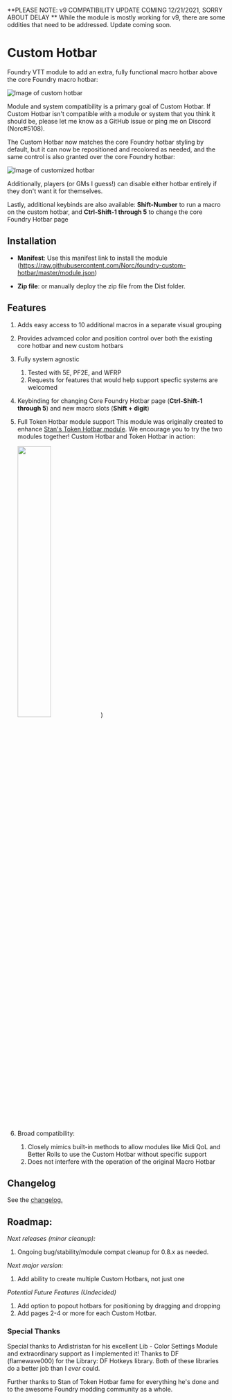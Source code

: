 **PLEASE NOTE: v9 COMPATIBILITY UPDATE COMING 12/21/2021, SORRY ABOUT DELAY **
While the module is mostly working for v9, there are some oddities that need to be addressed. Update coming soon.

# Custom Hotbar
Foundry VTT module to add an extra, fully functional macro hotbar above the core Foundry macro hotbar:

![Image of custom hotbar](https://i.imgur.com/L9QwR9u.png)

Module and system compatibility is a primary goal of Custom Hotbar. If Custom Hotbar isn't compatible with a module or system that you think it should be, please let me know as a GitHub issue or ping me on Discord (Norc#5108).

The Custom Hotbar now matches the core Foundry hotbar styling by default, but it can now be repositioned and recolored as needed, and the same control is also granted over the core Foundry hotbar:

![Image of customized hotbar](https://imgur.com/EKSjoYf.png)

Additionally, players (or GMs I guess!) can disable either hotbar entirely if they don't want it for themselves.

Lastly, additional keybinds are also available: **Shift-Number** to run a macro on the custom hotbar, and **Ctrl-Shift-1 through 5** to change the core Foundry Hotbar page

## Installation
* **Manifest**: Use this manifest link to install the module (https://raw.githubusercontent.com/Norc/foundry-custom-hotbar/master/module.json)

* **Zip file**: or manually deploy the zip file from the Dist folder.
  
## Features
1. Adds easy access to 10 additional macros in a separate visual grouping
1. Provides advamced color and position control over both the existing core hotbar and new custom hotbars 
1. Fully system agnostic
   1. Tested with 5E, PF2E, and WFRP
   1. Requests for features that would help support specfic systems are welcomed
1. Keybinding for changing Core Foundry Hotbar page (**Ctrl-Shift-1 through 5**) and new macro slots (**Shift + digit**)
1. Full Token Hotbar module support
   This module was originally created to enhance [Stan's Token Hotbar module](https://github.com/janssen-io/foundry-token-hotbar). We encourage you to try the two modules together! Custom Hotbar and Token Hotbar in action:
   
   <img src="https://github.com/janssen-io/foundry-token-hotbar/blob/master/img/thb-custom-hotbar.gif" width="40%" height = "40%">)
1. Broad compatibility:
   1. Closely mimics built-in methods to allow modules like Midi QoL and Better Rolls to use the Custom Hotbar without specific support
   1. Does not interfere with the operation of the original Macro Hotbar

## Changelog
See the [changelog.](https://github.com/Norc/foundry-custom-hotbar/blob/dev/CHANGELOG.md)

## Roadmap:
_Next releases (minor cleanup):_
1. Ongoing bug/stability/module compat cleanup for 0.8.x as needed.

_Next major version:_
1. Add ability to create multiple Custom Hotbars, not just one

_Potential Future Features (Undecided)_
1. Add option to popout hotbars for positioning by dragging and dropping
1. Add pages 2-4 or more for each Custom Hotbar.

### Special Thanks
Special thanks to Ardistristan for his excellent Lib - Color Settings Module and extraordinary support as I implemented it! Thanks to DF (flamewave000) for the Library: DF Hotkeys library. Both of these libraries do a better job than I *ever* could.

Further thanks to Stan of Token Hotbar fame for everything he's done and to the awesome Foundry modding community as a whole.

